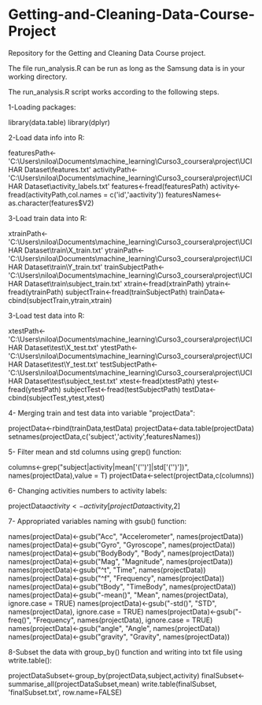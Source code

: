 # Getting-and-Cleaning-Data-Course-Project
Repository for the Getting and Cleaning Data Course project.

The file run_analysis.R can be run as long as the Samsung data is in your working directory.

The run_analysis.R script works according to the following steps.

1-Loading packages:

library(data.table)
library(dplyr)

2-Load data info into R:

featuresPath<-'C:\\Users\\niloa\\Documents\\machine_learning\\Curso3_coursera\\project\\UCI HAR Dataset\\features.txt'
activityPath<-'C:\\Users\\niloa\\Documents\\machine_learning\\Curso3_coursera\\project\\UCI HAR Dataset\\activity_labels.txt'
features<-fread(featuresPath)
activity<-fread(activityPath,col.names = c('id','aactivity'))
featuresNames<-as.character(features$V2)

3-Load train data into R:

xtrainPath<-'C:\\Users\\niloa\\Documents\\machine_learning\\Curso3_coursera\\project\\UCI HAR Dataset\\train\\X_train.txt'
ytrainPath<-'C:\\Users\\niloa\\Documents\\machine_learning\\Curso3_coursera\\project\\UCI HAR Dataset\\train\\Y_train.txt'
trainSubjectPath<-'C:\\Users\\niloa\\Documents\\machine_learning\\Curso3_coursera\\project\\UCI HAR Dataset\\train\\subject_train.txt'
xtrain<-fread(xtrainPath)
ytrain<-fread(ytrainPath)
subjectTrain<-fread(trainSubjectPath)
trainData<-cbind(subjectTrain,ytrain,xtrain)

3-Load test data into R:

xtestPath<-'C:\\Users\\niloa\\Documents\\machine_learning\\Curso3_coursera\\project\\UCI HAR Dataset\\test\\X_test.txt'
ytestPath<-'C:\\Users\\niloa\\Documents\\machine_learning\\Curso3_coursera\\project\\UCI HAR Dataset\\test\\Y_test.txt'
testSubjectPath<-'C:\\Users\\niloa\\Documents\\machine_learning\\Curso3_coursera\\project\\UCI HAR Dataset\\test\\subject_test.txt'
xtest<-fread(xtestPath)
ytest<-fread(ytestPath)
subjectTest<-fread(testSubjectPath)
testData<-cbind(subjectTest,ytest,xtest)

4- Merging train and test data into variable "projectData":

projectData<-rbind(trainData,testData)
projectData<-data.table(projectData)
setnames(projectData,c('subject','activity',featuresNames))

5- Filter mean and std columns using grep() function:

columns<-grep("subject|activity|mean[\'('\')']|std[\'('\')'])", names(projectData),value = T)
projectData<-select(projectData,c(columns))

6- Changing activities numbers to activity labels:

projectData$activity<-activity[projectData$activity,2]

7- Appropriated variables naming with gsub() function:

names(projectData)<-gsub("Acc", "Accelerometer", names(projectData))
names(projectData)<-gsub("Gyro", "Gyroscope", names(projectData))
names(projectData)<-gsub("BodyBody", "Body", names(projectData))
names(projectData)<-gsub("Mag", "Magnitude", names(projectData))
names(projectData)<-gsub("^t", "Time", names(projectData))
names(projectData)<-gsub("^f", "Frequency", names(projectData))
names(projectData)<-gsub("tBody", "TimeBody", names(projectData))
names(projectData)<-gsub("-mean()", "Mean", names(projectData), ignore.case = TRUE)
names(projectData)<-gsub("-std()", "STD", names(projectData), ignore.case = TRUE)
names(projectData)<-gsub("-freq()", "Frequency", names(projectData), ignore.case = TRUE)
names(projectData)<-gsub("angle", "Angle", names(projectData))
names(projectData)<-gsub("gravity", "Gravity", names(projectData))

8-Subset the data with group_by() function and writing into txt file using wtrite.table():

projectDataSubset<-group_by(projectData,subject,activity)
finalSubset<-summarise_all(projectDataSubset,mean)
write.table(finalSubset, 'finalSubset.txt', row.name=FALSE)
